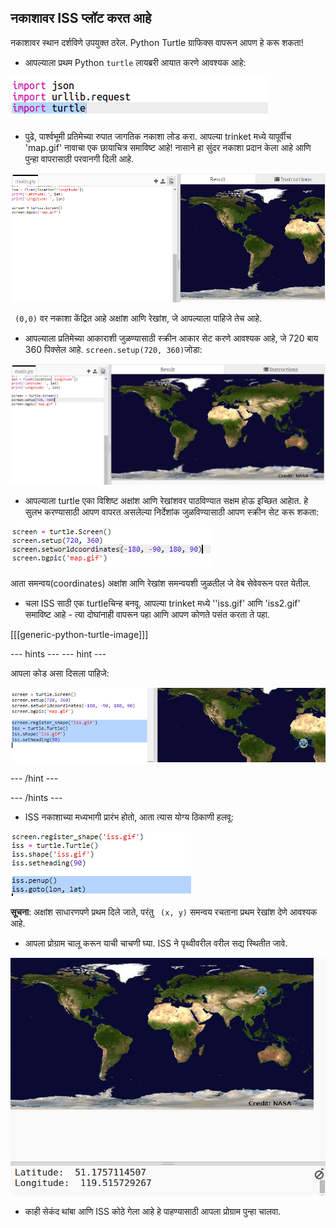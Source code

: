 ## नकाशावर ISS प्लॉट करत आहे

नकाशावर स्थान दर्शविणे उपयुक्त ठरेल. Python Turtle ग्राफिक्स वापरून आपण हे करू शकता!

+ आपल्याला प्रथम Python `turtle` लायब्ररी आयात करणे आवश्यक आहे:

![screenshot](images/iss-turtle.png)

+ पुढे, पार्श्वभूमी प्रतिमेच्या रुपात जागतिक नकाशा लोड करा. आपल्या trinket मध्ये यापूर्वीच 'map.gif' नावाचा एक छायाचित्र समाविष्ट आहे! नासाने हा सुंदर नकाशा प्रदान केला आहे आणि पुन्हा वापरासाठी परवानगी दिली आहे. 

![screenshot](images/iss-map.png)

` (0,0)` वर नकाशा केंद्रित आहे अक्षांश आणि रेखांश, जे आपल्याला पाहिजे तेच आहे.

+ आपल्याला प्रतिमेच्या आकाराशी जुळण्यासाठी स्क्रीन आकार सेट करणे आवश्यक आहे, जे 720 बाय 360 पिक्सेल आहे. `screen.setup(720, 360)`जोडा:

![screenshot](images/iss-setup.png)

+ आपल्याला turtle एका विशिष्ट अक्षांश आणि रेखांशवर पाठविण्यात सक्षम होऊ इच्छित आहाेत. हे सुलभ करण्यासाठी आपण वापरत असलेल्या निर्देशांक जुळविण्यासाठी आपण स्क्रीन सेट करू शकता:

![screenshot](images/iss-world.png)

आता समन्वय(coordinates) अक्षांश आणि रेखांश समन्वयशी जुळतील जे वेब सेवेवरून परत येतील.

+ चला ISS साठी एक turtleचिन्ह बनवू. आपल्या trinket मध्ये ''iss.gif' आणि 'iss2.gif' समाविष्ट आहे - त्या दोघांनाही वापरून पहा आणि आपण कोणते पसंत करता ते पहा. 

[[[generic-python-turtle-image]]]

\--- hints \--- \--- hint \---

आपला कोड असा दिसला पाहिजे:

![screenshot](images/iss-image.png)

\--- /hint \---

\--- /hints \---

+ ISS नकाशाच्या मध्यभागी प्रारंभ होतो, आता त्यास योग्य ठिकाणी हलवू:

![screenshot](images/iss-plot.png)

**सूचना**: अक्षांश साधारणपणे प्रथम दिले जाते, परंतु ` (x, y)` समन्वय रचताना प्रथम रेखांश देणे आवश्यक आहे.

+ आपला प्रोग्राम चालू करून याची चाचणी घ्या. ISS ने पृथ्वीवरील वरील सद्य स्थितीत जावे. 

![screenshot](images/iss-plotted.png)

+ काही सेकंद थांबा आणि ISS कोठे गेला आहे हे पाहण्यासाठी आपला प्रोग्राम पुन्हा चालवा.